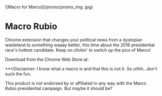 ![Macro for Marco](/promo/promo_img .jpg)

# Macro Rubio

Chrome extension that changes your political news from a dystopian wasteland to something waaay better, this time about the 2016 presidential race's hottest candidate. Keep on clickin' to switch up the pics of Marco!

Download from the Chrome Web Store at: 

***Disclaimer: I know what a macro is and that this is not it. So uhhh...don't suck the fun. 

This product is not endorsed by or affiliated in any way with the Marco Rubio presidential campaign. But maybe it should be?
